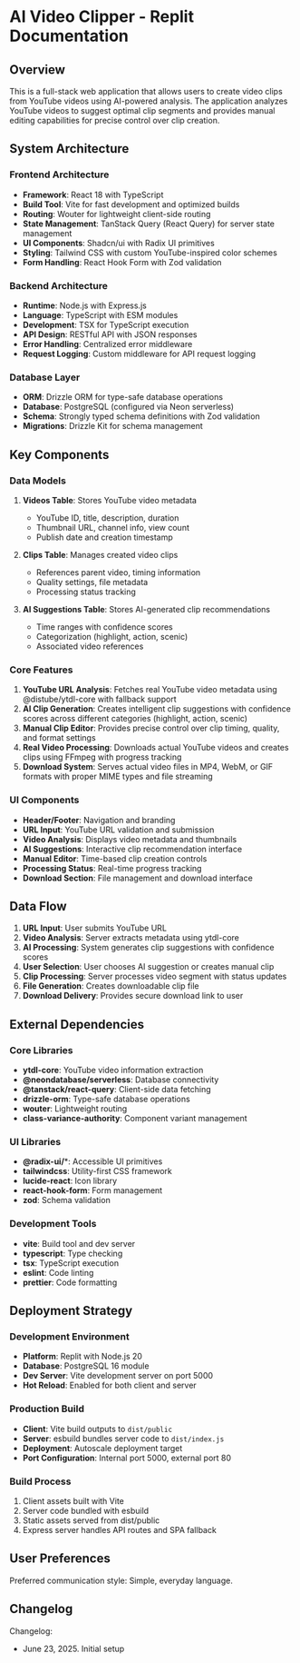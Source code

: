 # AI Video Clipper - Replit Documentation

## Overview

This is a full-stack web application that allows users to create video clips from YouTube videos using AI-powered analysis. The application analyzes YouTube videos to suggest optimal clip segments and provides manual editing capabilities for precise control over clip creation.

## System Architecture

### Frontend Architecture
- **Framework**: React 18 with TypeScript
- **Build Tool**: Vite for fast development and optimized builds
- **Routing**: Wouter for lightweight client-side routing
- **State Management**: TanStack Query (React Query) for server state management
- **UI Components**: Shadcn/ui with Radix UI primitives
- **Styling**: Tailwind CSS with custom YouTube-inspired color schemes
- **Form Handling**: React Hook Form with Zod validation

### Backend Architecture
- **Runtime**: Node.js with Express.js
- **Language**: TypeScript with ESM modules
- **Development**: TSX for TypeScript execution
- **API Design**: RESTful API with JSON responses
- **Error Handling**: Centralized error middleware
- **Request Logging**: Custom middleware for API request logging

### Database Layer
- **ORM**: Drizzle ORM for type-safe database operations
- **Database**: PostgreSQL (configured via Neon serverless)
- **Schema**: Strongly typed schema definitions with Zod validation
- **Migrations**: Drizzle Kit for schema management

## Key Components

### Data Models
1. **Videos Table**: Stores YouTube video metadata
   - YouTube ID, title, description, duration
   - Thumbnail URL, channel info, view count
   - Publish date and creation timestamp

2. **Clips Table**: Manages created video clips
   - References parent video, timing information
   - Quality settings, file metadata
   - Processing status tracking

3. **AI Suggestions Table**: Stores AI-generated clip recommendations
   - Time ranges with confidence scores
   - Categorization (highlight, action, scenic)
   - Associated video references

### Core Features
1. **YouTube URL Analysis**: Fetches real YouTube video metadata using @distube/ytdl-core with fallback support
2. **AI Clip Generation**: Creates intelligent clip suggestions with confidence scores across different categories (highlight, action, scenic)
3. **Manual Clip Editor**: Provides precise control over clip timing, quality, and format settings
4. **Real Video Processing**: Downloads actual YouTube videos and creates clips using FFmpeg with progress tracking
5. **Download System**: Serves actual video files in MP4, WebM, or GIF formats with proper MIME types and file streaming

### UI Components
- **Header/Footer**: Navigation and branding
- **URL Input**: YouTube URL validation and submission
- **Video Analysis**: Displays video metadata and thumbnails
- **AI Suggestions**: Interactive clip recommendation interface
- **Manual Editor**: Time-based clip creation controls
- **Processing Status**: Real-time progress tracking
- **Download Section**: File management and download interface

## Data Flow

1. **URL Input**: User submits YouTube URL
2. **Video Analysis**: Server extracts metadata using ytdl-core
3. **AI Processing**: System generates clip suggestions with confidence scores
4. **User Selection**: User chooses AI suggestion or creates manual clip
5. **Clip Processing**: Server processes video segment with status updates
6. **File Generation**: Creates downloadable clip file
7. **Download Delivery**: Provides secure download link to user

## External Dependencies

### Core Libraries
- **ytdl-core**: YouTube video information extraction
- **@neondatabase/serverless**: Database connectivity
- **@tanstack/react-query**: Client-side data fetching
- **drizzle-orm**: Type-safe database operations
- **wouter**: Lightweight routing
- **class-variance-authority**: Component variant management

### UI Libraries
- **@radix-ui/***: Accessible UI primitives
- **tailwindcss**: Utility-first CSS framework
- **lucide-react**: Icon library
- **react-hook-form**: Form management
- **zod**: Schema validation

### Development Tools
- **vite**: Build tool and dev server
- **typescript**: Type checking
- **tsx**: TypeScript execution
- **eslint**: Code linting
- **prettier**: Code formatting

## Deployment Strategy

### Development Environment
- **Platform**: Replit with Node.js 20
- **Database**: PostgreSQL 16 module
- **Dev Server**: Vite development server on port 5000
- **Hot Reload**: Enabled for both client and server

### Production Build
- **Client**: Vite build outputs to `dist/public`
- **Server**: esbuild bundles server code to `dist/index.js`
- **Deployment**: Autoscale deployment target
- **Port Configuration**: Internal port 5000, external port 80

### Build Process
1. Client assets built with Vite
2. Server code bundled with esbuild
3. Static assets served from dist/public
4. Express server handles API routes and SPA fallback

## User Preferences

Preferred communication style: Simple, everyday language.

## Changelog

Changelog:
- June 23, 2025. Initial setup